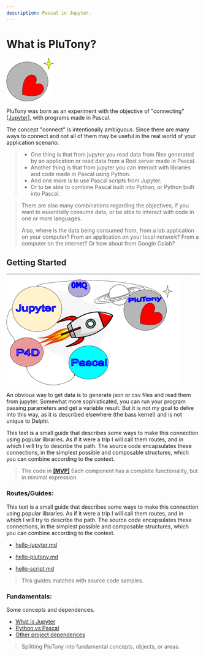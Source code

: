```yaml
---
description: Pascal in Jupyter.
---
```


# What is PluTony?

![](.gitbook/assets/logoply1.png)

PluTony was born as an experiment with the objective of "connecting" [\[Jupyter\]](https://jupyter.org), with programs made in Pascal.


The concept "connect" is intentionally ambiguous. Since there are many ways to connect and not all of them may be useful in the real world of your application scenario.

> * One thing is that from jupyter you read data from files generated by an application or read data from a Rest server made in Pascal.
> * Another thing is that from jupyter you can interact with libraries and code made in Pascal using Python.
> * And one more is to use Pascal scripts from Jupyter.
> * Or to be able to combine Pascal built into Python, or Python built into Pascal.

> There are also many combinations regarding the objectives, if you want to essentially consume data, or be able to interact with code in one or more languages.
>
> Also, where is the data being consumed from, from a lab application on your computer? From an application on your local network? From a computer on the internet? Or how about from Google Colab?

## Getting Started

****

![](.gitbook/assets/image5.png)

An obvious way to get data is to generate json or csv files and read them from jupyter. Somewhat more sophisticated, you can run your program passing parameters and get a variable result. But it is not my goal to delve into this way, as it is described elsewhere (the bass kernel) and is not unique to Delphi.

This text is a small guide that describes some ways to make this connection using popular libraries. As if it were a trip I will call them routes, and in which I will try to describe the path. The source code encapsulates these connections, in the simplest possible and composable structures, which you can combine according to the context.

 
> 
> The code in [**\[MVP\]**](https://en.wikipedia.org/wiki/Minimum\_viable\_product) Each component has a complete functionality, but in minimal expression.
> 

### Routes/Guides:

This text is a small guide that describes some ways to make this connection using popular libraries. As if it were a trip I will call them routes, and in which I will try to describe the path. The source code encapsulates these connections, in the simplest possible and composable structures, which you can combine according to the context.


* [hello-jupyter.md](guides/hello-jupyter.md)

* [hello-plutony.md](guides/hello-plutony.md)

* [hello-script.md](guides/hello-script.md)


> 
> This guides matches with source code samples.
> 


### Fundamentals: 

Some concepts and  dependences. 


* [What is Jupyter](fundamentals/what-is-jupyter.md)
* [Python vs Pascal](fundamentals/python-vs-pascal.md)
* [Other project dependences](fundamentals/project-dependences.md)

> 
> Splitting PluTony into fundamental concepts, objects, or areas.
> 
> 